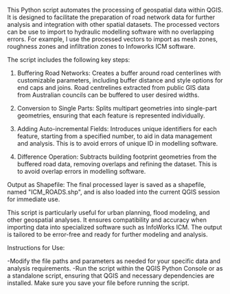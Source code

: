This Python script automates the processing of geospatial data within QGIS. It is designed to facilitate the preparation of road network data for further analysis and integration with other spatial datasets. The processed vectors can be use to import to hydraulic modelling software with no overlapping errors. For example, I use the processed vectors to import as mesh zones, roughness zones and infiltration zones to Infoworks ICM software.

The script includes the following key steps:

1. Buffering Road Networks: Creates a buffer around road centerlines with customizable parameters, including buffer distance and style options for end caps and joins. Road centrelines extracted from public GIS data from Australian councils can be buffered to user desired widths.

2. Conversion to Single Parts: Splits multipart geometries into single-part geometries, ensuring that each feature is represented individually.

3. Adding Auto-incremental Fields: Introduces unique identifiers for each feature, starting from a specified number, to aid in data management and analysis. This is to avoid errors of unique ID in modelling software.

4. Difference Operation: Subtracts building footprint geometries from the buffered road data, removing overlaps and refining the dataset. This is to avoid overlap errors in modelling software.

Output as Shapefile: The final processed layer is saved as a shapefile, named "ICM_ROADS.shp", and is also loaded into the current QGIS session for immediate use.

This script is particularly useful for urban planning, flood modeling, and other geospatial analyses. It ensures compatibility and accuracy when importing data into specialized software such as InfoWorks ICM. The output is tailored to be error-free and ready for further modeling and analysis.

Instructions for Use:

-Modify the file paths and parameters as needed for your specific data and analysis requirements.
-Run the script within the QGIS Python Console or as a standalone script, ensuring that QGIS and necessary dependencies are installed. Make sure you save your file before running the script.
